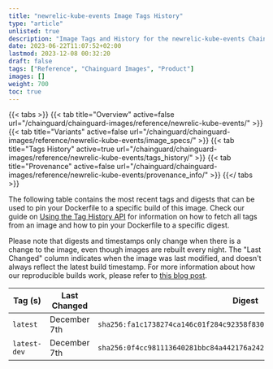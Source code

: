```yaml
---
title: "newrelic-kube-events Image Tags History"
type: "article"
unlisted: true
description: "Image Tags and History for the newrelic-kube-events Chainguard Image"
date: 2023-06-22T11:07:52+02:00
lastmod: 2023-12-08 00:32:20
draft: false
tags: ["Reference", "Chainguard Images", "Product"]
images: []
weight: 700
toc: true
---
```


{{< tabs >}}
{{< tab title="Overview" active=false url="/chainguard/chainguard-images/reference/newrelic-kube-events/" >}}
{{< tab title="Variants" active=false url="/chainguard/chainguard-images/reference/newrelic-kube-events/image_specs/" >}}
{{< tab title="Tags History" active=true url="/chainguard/chainguard-images/reference/newrelic-kube-events/tags_history/" >}}
{{< tab title="Provenance" active=false url="/chainguard/chainguard-images/reference/newrelic-kube-events/provenance_info/" >}}
{{</ tabs >}}

The following table contains the most recent tags and digests that can be used to pin your Dockerfile to a specific build of this image. Check our guide on [Using the Tag History API](/chainguard/chainguard-images/using-the-tag-history-api/) for information on how to fetch all tags from an image and how to pin your Dockerfile to a specific digest.

Please note that digests and timestamps only change when there is a change to the image, even though images are rebuilt every night. The "Last Changed" column indicates when the image was last modified, and doesn't always reflect the latest build timestamp. For more information about how our reproducible builds work, please refer to [this blog post](https://www.chainguard.dev/unchained/reproducing-chainguards-reproducible-image-builds).

| Tag (s)       | Last Changed | Digest                                                                    |
|---------------|--------------|---------------------------------------------------------------------------|
|  `latest`     | December 7th | `sha256:fa1c1738274ca146c01f284c92358f830d6a64f52e21af4c32b12fda9f90ec21` |
|  `latest-dev` | December 7th | `sha256:0f4cc981113640281bbc84a442176a2421284600240ed4a442f0c43000d03a21` |

